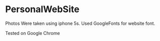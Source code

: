 # PersonalWebSite

Photos Were taken using iphone 5s.
Used GoogleFonts for website font. 

Tested on Google Chrome

